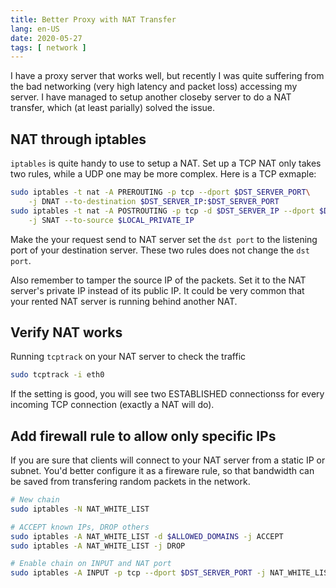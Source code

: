 ```yaml
---
title: Better Proxy with NAT Transfer
lang: en-US
date: 2020-05-27
tags: [ network ]
---
```


I have a proxy server that works well, but recently I was quite suffering from the bad networking (very high latency and packet loss) accessing my server.
I have managed to setup another closeby server to do a NAT transfer, which (at least parially) solved the issue.

<!-- more -->

## NAT through iptables
`iptables` is quite handy to use to setup a NAT.
Set up a TCP NAT only takes two rules, while a UDP one may be more complex.
Here is a TCP exmaple:
``` bash
sudo iptables -t nat -A PREROUTING -p tcp --dport $DST_SERVER_PORT\
    -j DNAT --to-destination $DST_SERVER_IP:$DST_SERVER_PORT
sudo iptables -t nat -A POSTROUTING -p tcp -d $DST_SERVER_IP --dport $DST_SERVER_PORT\
    -j SNAT --to-source $LOCAL_PRIVATE_IP
```

Make the your request send to NAT server set the `dst port` to the listening port of your destination server.
These two rules does not change the `dst port`.

Also remember to tamper the source IP of the packets.
Set it to the NAT server's private IP instead of its public IP.
It could be very common that your rented NAT server is running behind another NAT.

## Verify NAT works
Running `tcptrack` on your NAT server to check the traffic
``` bash
sudo tcptrack -i eth0
```
If the setting is good, you will see two ESTABLISHED connectionss for every incoming TCP connection (exactly a NAT will do).

## Add firewall rule to allow only specific IPs 
If you are sure that clients will connect to your NAT server from a static IP or subnet.
You'd better configure it as a fireware rule, so that bandwidth can be saved from transfering random packets in the network.

``` bash
# New chain
sudo iptables -N NAT_WHITE_LIST

# ACCEPT known IPs, DROP others
sudo iptables -A NAT_WHITE_LIST -d $ALLOWED_DOMAINS -j ACCEPT
sudo iptables -A NAT_WHITE_LIST -j DROP

# Enable chain on INPUT and NAT port 
sudo iptables -A INPUT -p tcp --dport $DST_SERVER_PORT -j NAT_WHITE_LIST
```

